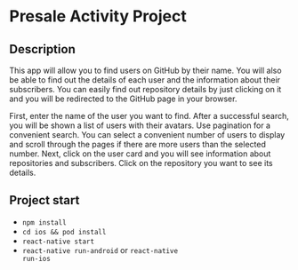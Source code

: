# Presale Activity Project

## Description 

This app will allow you to find users on GitHub by their name. You will also be able to find out the details of each user and the information about their subscribers. You can easily find out repository details by just clicking on it and you will be redirected to the GitHub page in your browser.

First, enter the name of the user you want to find. After a successful search, you will be shown a list of users with their avatars. Use pagination for a convenient search. You can select a convenient number of users to display and scroll through the pages if there are more users than the selected number. Next, click on the user card and you will see information about repositories and subscribers. Click on the repository you want to see its details.

## Project start

- <code>npm install</code>
- <code>cd ios && pod install</code>
- <code>react-native start</code>
- <code>react-native run-android</code> or <code>react-native run-ios</code>
